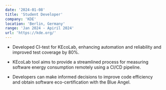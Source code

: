 ```yaml
---
date: '2024-01-08'
title: 'Student Developer'
company: 'KDE'
location: 'Berlin, Germany'
range: 'Jan 2024 - Apiril 2024'
url: 'https://kde.org/'
---
```


- Developed CI-test for KEcoLab, enhancing automation and reliability and improved test coverage by 80%.

- KEcoLab tool aims to provide a streamlined process for measuring software energy consumption remotely using a CI/CD pipeline.

- Developers can make informed decisions to improve code efficiency and obtain software eco-certification with the Blue Angel.
